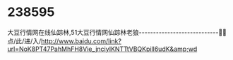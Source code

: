# 238595
大豆行情网在线仙踪林,51大豆行情网仙踪林老狼----------------------------🛀🛀点/此/进/入/http://www.baidu.com/link?url=NoK8PT47PahMhFH8Vie_jnciyIKNTTtVBQKpill6udK&amp;wd
